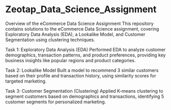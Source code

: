 # Zeotap_Data_Science_Assignment
Overview of the eCommerce Data Science Assignment
This repository contains solutions to the eCommerce Data Science assignment, covering Exploratory Data Analysis (EDA), a Lookalike Model, and Customer Segmentation using clustering techniques.

Task 1: Exploratory Data Analysis (EDA)
Performed EDA to analyze customer demographics, transaction patterns, and product preferences, providing key business insights like popular regions and product categories.

Task 2: Lookalike Model
Built a model to recommend 3 similar customers based on their profile and transaction history, using similarity scores for targeted marketing.

Task 3: Customer Segmentation (Clustering)
Applied K-means clustering to segment customers based on demographics and transactions, identifying 5 customer segments for personalized marketing.

